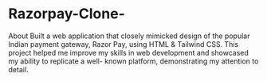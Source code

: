 # Razorpay-Clone-
About Built a web application that closely mimicked design of the popular Indian payment gateway, Razor Pay, using HTML &amp; Tailwind CSS. This project helped me improve my skills in web development and showcased my ability to replicate a well- known platform, demonstrating my attention to detail.
